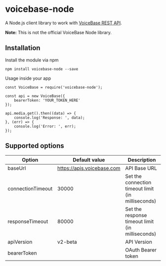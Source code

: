 # voicebase-node
A Node.js client library to work with [VoiceBase REST API](http://voicebase.readthedocs.io/en/v2-beta/index.html).

**Note:** This is not the official VoiceBase Node library.

Installation
-------------------------------------------------
Install the module via npm

    npm install voicebase-node --save

Usage inside your app

    const VoiceBase = require('voicebase-node');

    const api = new VoiceBase({
        bearerToken: 'YOUR_TOKEN_HERE'
    });
    
    api.media.get().then((data) => {
        console.log('Response: ', data);
    }, (err) => {
        console.log('Error: ', err);
    });

Supported options 
-------------------------------------------------
| Option    | Default value | Description |
| --------  | -----------   | ----------- |
|baseUrl|https://apis.voicebase.com|API Base URL|
|connectionTimeout|30000|Set the connection timeout limit (in milliseconds)|
|responseTimeout|80000|Set the response timeout limit (in milliseconds)|
|apiVersion|v2-beta|API Version|
|bearerToken||OAuth Bearer token

